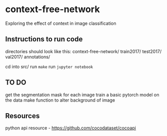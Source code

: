 # context-free-network
Exploring the effect of context in image classification


## Instructions to run code
directories should look like this:
context-free-network/
	train2017/
	test2017/
	val2017/
	annotations/

cd into src/
run `make`
run `jupyter notebook`


## TO DO
get the segmentation mask for each image
train a basic pytorch model on the data
make function to alter background of image


## Resources
python api resource - https://github.com/cocodataset/cocoapi
